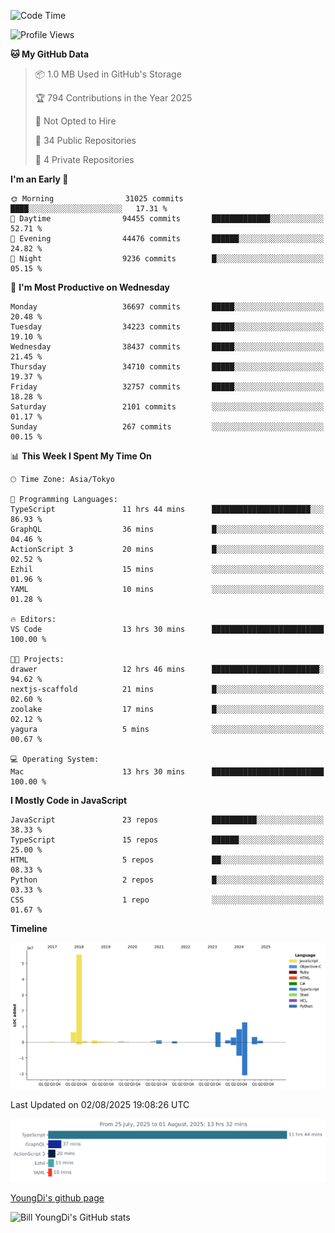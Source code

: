 <!--START_SECTION:waka-->
![Code Time](http://img.shields.io/badge/Code%20Time-1%2C370%20hrs%2024%20mins-blue)

![Profile Views](http://img.shields.io/badge/Profile%20Views-0-blue)

**🐱 My GitHub Data** 

> 📦 1.0 MB Used in GitHub's Storage 
 > 
> 🏆 794 Contributions in the Year 2025
 > 
> 🚫 Not Opted to Hire
 > 
> 📜 34 Public Repositories 
 > 
> 🔑 4 Private Repositories 
 > 
**I'm an Early 🐤** 

```text
🌞 Morning                31025 commits       ████░░░░░░░░░░░░░░░░░░░░░   17.31 % 
🌆 Daytime                94455 commits       █████████████░░░░░░░░░░░░   52.71 % 
🌃 Evening                44476 commits       ██████░░░░░░░░░░░░░░░░░░░   24.82 % 
🌙 Night                  9236 commits        █░░░░░░░░░░░░░░░░░░░░░░░░   05.15 % 
```
📅 **I'm Most Productive on Wednesday** 

```text
Monday                   36697 commits       █████░░░░░░░░░░░░░░░░░░░░   20.48 % 
Tuesday                  34223 commits       █████░░░░░░░░░░░░░░░░░░░░   19.10 % 
Wednesday                38437 commits       █████░░░░░░░░░░░░░░░░░░░░   21.45 % 
Thursday                 34710 commits       █████░░░░░░░░░░░░░░░░░░░░   19.37 % 
Friday                   32757 commits       █████░░░░░░░░░░░░░░░░░░░░   18.28 % 
Saturday                 2101 commits        ░░░░░░░░░░░░░░░░░░░░░░░░░   01.17 % 
Sunday                   267 commits         ░░░░░░░░░░░░░░░░░░░░░░░░░   00.15 % 
```


📊 **This Week I Spent My Time On** 

```text
🕑︎ Time Zone: Asia/Tokyo

💬 Programming Languages: 
TypeScript               11 hrs 44 mins      ██████████████████████░░░   86.93 % 
GraphQL                  36 mins             █░░░░░░░░░░░░░░░░░░░░░░░░   04.46 % 
ActionScript 3           20 mins             █░░░░░░░░░░░░░░░░░░░░░░░░   02.52 % 
Ezhil                    15 mins             ░░░░░░░░░░░░░░░░░░░░░░░░░   01.96 % 
YAML                     10 mins             ░░░░░░░░░░░░░░░░░░░░░░░░░   01.28 % 

🔥 Editors: 
VS Code                  13 hrs 30 mins      █████████████████████████   100.00 % 

🐱‍💻 Projects: 
drawer                   12 hrs 46 mins      ████████████████████████░   94.62 % 
nextjs-scaffold          21 mins             █░░░░░░░░░░░░░░░░░░░░░░░░   02.60 % 
zoolake                  17 mins             █░░░░░░░░░░░░░░░░░░░░░░░░   02.12 % 
yagura                   5 mins              ░░░░░░░░░░░░░░░░░░░░░░░░░   00.67 % 

💻 Operating System: 
Mac                      13 hrs 30 mins      █████████████████████████   100.00 % 
```

**I Mostly Code in JavaScript** 

```text
JavaScript               23 repos            ██████████░░░░░░░░░░░░░░░   38.33 % 
TypeScript               15 repos            ██████░░░░░░░░░░░░░░░░░░░   25.00 % 
HTML                     5 repos             ██░░░░░░░░░░░░░░░░░░░░░░░   08.33 % 
Python                   2 repos             █░░░░░░░░░░░░░░░░░░░░░░░░   03.33 % 
CSS                      1 repo              ░░░░░░░░░░░░░░░░░░░░░░░░░   01.67 % 
```



**Timeline**

![Lines of Code chart](https://raw.githubusercontent.com/Youngdi/Youngdi/master/assets/bar_graph.png)


 Last Updated on 02/08/2025 19:08:26 UTC
<!--END_SECTION:waka-->

![wakatime](./images/stat.svg)

[YoungDi's github page](https://youngdi.github.io)

![Bill YoungDi's GitHub stats](https://github-readme-stats.vercel.app/api?username=youngdi&count_private=true&show_icons=true)
